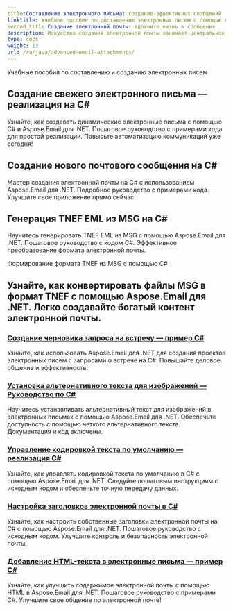 ```yaml
---
title:Составление электронного письма: создание эффективных сообщений
linktitle: Учебное пособие по составлению электронных писем с помощью Aspose.Email для .NET дает разработчикам навыки создания визуально привлекательных и эффективных электронных писем. Он углубляется в нюансы создания тела электронной почты с использованием как HTML, так и простого текстового формата, предлагая двойной подход для максимальной совместимости и творчества. Добавляя изображения, вложения и динамический контент, разработчики могут создавать персонализированные и привлекательные сообщения, которые будут выделяться в переполненных почтовых ящиках. Это руководство, содержащее пошаговые инструкции и примеры кода, позволяет .NET-разработчикам использовать возможности Aspose.Email для безупречного составления электронных писем.
second_title:Создание электронной почты: вдохните жизнь в сообщения
description: Искусство создания электронной почты занимает центральное место в этом руководстве, где Aspose.Email для .NET становится идеальным инструментом, позволяющим вдохнуть жизнь в сообщения. В этом руководстве рассматривается все, будь то создание электронных писем в формате HTML с потрясающими визуальными эффектами или создание текстовых сообщений для простого общения. В нем рассматриваются методы добавления динамического контента, управления получателями, а также программной обработки ответов и пересылки действий. Вооружившись этими знаниями, разработчики могут совершенствовать свои приложения, доставляя электронные письма, которые привлекают внимание получателей, способствуют вовлечению и облегчают беспрепятственное взаимодействие.
type: docs
weight: 13
url: /ru/java/advanced-email-attachments/
---
```


Учебные пособия по составлению и созданию электронных писем

## Создание свежего электронного письма — реализация на C#

Узнайте, как создавать динамические электронные письма с помощью C# и Aspose.Email для .NET. Пошаговое руководство с примерами кода для простой реализации. Повысьте автоматизацию коммуникаций уже сегодня!

## Создание нового почтового сообщения на C#

Мастер создания электронной почты на C# с использованием Aspose.Email для .NET. Подробное руководство с примерами кода. Улучшите свое приложение прямо сейчас

## Генерация TNEF EML из MSG на C#

Научитесь генерировать TNEF EML из MSG с помощью Aspose.Email для .NET. Пошаговое руководство с кодом C#. Эффективное преобразование формата электронной почты.

Формирование формата TNEF из MSG с помощью C#

## Узнайте, как конвертировать файлы MSG в формат TNEF с помощью Aspose.Email для .NET. Легко создавайте богатый контент электронной почты.
### [Создание черновика запроса на встречу — пример C#](./working-with-inline-attachments/)
Узнайте, как использовать Aspose.Email для .NET для создания проектов электронных писем с запросами о встрече на C#. Повышайте деловое общение и эффективность.
### [Установка альтернативного текста для изображений — Руководство по C#](./managing-large-attachments/)
Научитесь устанавливать альтернативный текст для изображений в электронных письмах с помощью Aspose.Email для .NET. Обеспечьте доступность с помощью четкого альтернативного текста. Документация и код включены.
### [Управление кодировкой текста по умолчанию — реализация C#](./extracting-attachments-from-email-messages/)
Узнайте, как управлять кодировкой текста по умолчанию в C# с помощью Aspose.Email для .NET. Следуйте пошаговым инструкциям с исходным кодом и обеспечьте точную передачу данных.
### [Настройка заголовков электронной почты в C#](./embedding-images-as-attachments/)
Узнайте, как настроить собственные заголовки электронной почты на C# с помощью Aspose.Email для .NET. Пошаговое руководство с исходным кодом. Улучшите контроль и безопасность электронной почты.
### [Добавление HTML-текста в электронные письма — пример C#](./using-aspose-email-for-document-attachments/)
Узнайте, как улучшить содержимое электронной почты с помощью HTML в Aspose.Email для .NET. Пошаговое руководство с примерами C#. Улучшите свое общение по электронной почте!
